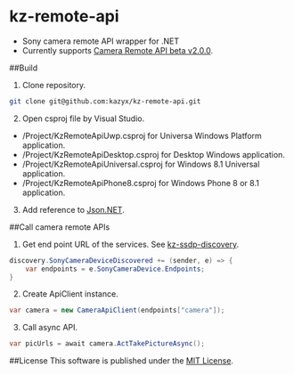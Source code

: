 kz-remote-api
=============
- Sony camera remote API wrapper for .NET
- Currently supports [Camera Remote API beta v2.0.0](https://developer.sony.com/develop/cameras/).

##Build
1. Clone repository.
 ``` bash
 git clone git@github.com:kazyx/kz-remote-api.git
 ```

2. Open csproj file by Visual Studio.
 - /Project/KzRemoteApiUwp.csproj for Universa Windows Platform application.
 - /Project/KzRemoteApiDesktop.csproj for Desktop Windows application.
 - /Project/KzRemoteApiUniversal.csproj for Windows 8.1 Universal application.
 - /Project/KzRemoteApiPhone8.csproj for Windows Phone 8 or 8.1 application.

3. Add reference to [Json.NET](https://github.com/JamesNK/Newtonsoft.Json).

##Call camera remote APIs
1. Get end point URL of the services. See [kz-ssdp-discovery](https://github.com/kazyx/kz-ssdp-discovery).
 ``` cs
 discovery.SonyCameraDeviceDiscovered += (sender, e) => {
     var endpoints = e.SonyCameraDevice.Endpoints;
 }
 ```

2. Create ApiClient instance.
 ``` cs
 var camera = new CameraApiClient(endpoints["camera"]);
 ```

3. Call async API.
 ``` cs
 var picUrls = await camera.ActTakePictureAsync();
 ```

##License
This software is published under the [MIT License](http://opensource.org/licenses/mit-license).
